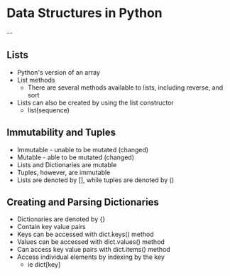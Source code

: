 # Data Structures in Python
--
## Lists
* Python's version of an array
* List methods
    * There are several methods available to lists, including reverse, and sort
* Lists can also be created by using the list constructor
    * list(sequence)

## Immutability and Tuples
* Immutable - unable to be mutated (changed)
* Mutable - able to be mutated (changed)
* Lists and Dictionaries are mutable
* Tuples, however, are immutable
* Lists are denoted by [], while tuples are denoted by ()

## Creating and Parsing Dictionaries
* Dictionaries are denoted by {}
* Contain key value pairs
* Keys can be accessed with dict.keys() method
* Values can be accessed with dict.values() method
* Can access key value pairs with dict.items() method
* Access individual elements by indexing by the key
    * ie dict[key]
